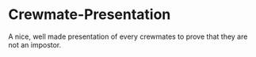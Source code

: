# Crewmate-Presentation
A nice, well made presentation of every crewmates to prove that they are not an impostor.
